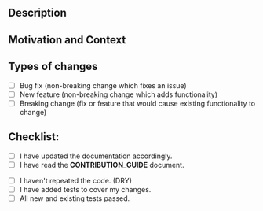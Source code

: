 <!--- Tip: You don't have to remove these comments -->

## Description
<!--- Describe your changes in detail -->

## Motivation and Context
<!--- Why is this change required? What problem does it solve? -->
<!--- If it fixes an open issue, please link to the issue here. -->

## Types of changes
<!--- What types of changes does your code introduce? Put an `x` in all the boxes that apply: -->
- [ ] Bug fix (non-breaking change which fixes an issue)
- [ ] New feature (non-breaking change which adds functionality)
- [ ] Breaking change (fix or feature that would cause existing functionality to change)

## Checklist:
<!--- Go over all the following points, and put an `x` in all the boxes that apply. -->
<!--- If you're unsure about any of these, don't hesitate to ask. We're here to help! -->
- [ ] I have updated the documentation accordingly.
- [ ] I have read the **CONTRIBUTION_GUIDE** document.
<!--- If your changes are only to the internals then make sure any function has its attached documentation updated or added (e.g. descriptive name, doc comment, etc.). If your changes are to user-facing APIs or concepts then make sure README.md is updated accordingly (e.g. command help output). -->
- [ ] I haven't repeated the code. (DRY)
- [ ] I have added tests to cover my changes.
- [ ] All new and existing tests passed.
